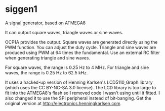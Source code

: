 # siggen1
A signal generator, based on ATMEGA8

It can output square waves, triangle waves or sine waves.

OCP1A provides the output. Square waves are generated directly using the PWM function. You can adjust the duty cycle.
Triangle and sine waves are produced using PWM at 64 times the fundamental. 
Use an external RC filter when generating triangle and sine waves.

For square waves, the range is 0.25 Hz to 4 MHz. For triangle and sine waves, the range is 0.25 Hz to 62.5 kHz.

It uses a hacked-up version of Henning Karlsen's LCD5110_Graph library (which uses the CC BY-NC-SA 3.0 license).
The LCD library is too large to fit into the ATMEGA8's flash so I removed code I wasn't using until it fitted.
I also changed it to use the SPI peripheral instead of bit-banging.
Get the original version at http://electronics.henningkarlsen.com.
